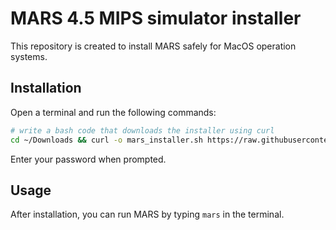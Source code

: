 # MARS 4.5 MIPS simulator installer

This repository is created to install MARS safely for MacOS operation systems.

## Installation

Open a terminal and run the following commands:

```bash
# write a bash code that downloads the installer using curl
cd ~/Downloads && curl -o mars_installer.sh https://raw.githubusercontent.com/aknEvrnky/mars-installer/master/mars_installer.sh && chmod +x mars_installer.sh && ./mars_installer.sh
```

Enter your password when prompted.

## Usage

After installation, you can run MARS by typing `mars` in the terminal.